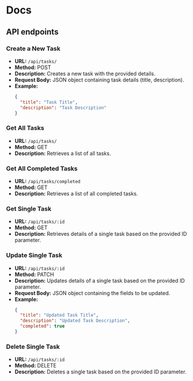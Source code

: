 # Docs

## API endpoints

### Create a New Task

- **URL:** `/api/tasks/`
- **Method:** POST
- **Description:** Creates a new task with the provided details.
- **Request Body:** JSON object containing task details (title, description).
- **Example:**
  ```json
  {
    "title": "Task Title",
    "description": "Task Description"
  }
  ```
### Get All Tasks

- **URL:** `/api/tasks/`
- **Method:** GET
- **Description:** Retrieves a list of all tasks.

### Get All Completed Tasks

- **URL:** `/api/tasks/completed`
- **Method:** GET
- **Description:** Retrieves a list of all completed tasks.

### Get Single Task

- **URL:** `/api/tasks/:id`
- **Method:** GET
- **Description:** Retrieves details of a single task based on the provided ID parameter.

### Update Single Task

- **URL:** `/api/tasks/:id`
- **Method:** PATCH
- **Description:** Updates details of a single task based on the provided ID parameter.
- **Request Body:** JSON object containing the fields to be updated.
- **Example:**
  ```json
  {
    "title": "Updated Task Title",
    "description": "Updated Task Description",
    "completed": true
  }
  
### Delete Single Task

- **URL:** `/api/tasks/:id`
- **Method:** DELETE
- **Description:** Deletes a single task based on the provided ID parameter.

